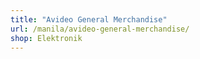 ```yaml
---
title: "Avideo General Merchandise"
url: /manila/avideo-general-merchandise/
shop: Elektronik
---
```


